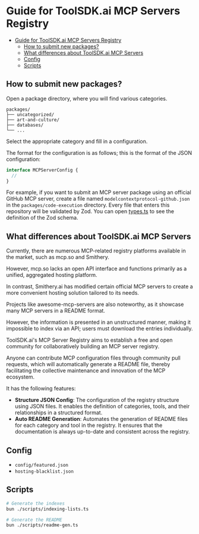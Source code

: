 # Guide for ToolSDK.ai MCP Servers Registry

- [Guide for ToolSDK.ai MCP Servers Registry](#guide-for-toolsdkai-mcp-servers-registry)
  - [How to submit new packages?](#how-to-submit-new-packages)
  - [What differences about ToolSDK.ai MCP Servers](#what-differences-about-toolsdkai-mcp-servers)
  - [Config](#config)
  - [Scripts](#scripts)

## How to submit new packages?

Open a package directory, where you will find various categories.

```
packages/
├── uncategorized/
├── art-and-culture/
├── databases/
└── ...
```

Select the appropriate category and fill in a configuration.

The format for the configuration is as follows; this is the format of the JSON configuration:

```ts
interface MCPServerConfig {
  //
}
```

For example, if you want to submit an MCP server package using an official GitHub MCP server, create a file named `modelcontextprotocol-github.json` in the `packages/code-execution` directory.
Every file that enters this repository will be validated by Zod. You can open [types.ts](./types.ts) to see the definition of the Zod schema.

## What differences about ToolSDK.ai MCP Servers

Currently, there are numerous MCP-related registry platforms available in the market, such as mcp.so and Smithery.

However, mcp.so lacks an open API interface and functions primarily as a unified, aggregated hosting platform.

In contrast, Smithery.ai has modified certain official MCP servers to create a more convenient hosting solution tailored to its needs.

Projects like awesome-mcp-servers are also noteworthy, as it showcase many MCP servers in a README format.

However, the information is presented in an unstructured manner, making it impossible to index via an API; users must download the entries individually.

ToolSDK.ai's MCP Server Registry aims to establish a free and open community for collaboratively building an MCP server registry.

Anyone can contribute MCP configuration files through community pull requests, which will automatically generate a README file, thereby facilitating the collective maintenance and innovation of the MCP ecosystem.

It has the following features:

- **Structure JSON Config**: The configuration of the registry structure using JSON files. It enables the definition of categories, tools, and their relationships in a structured format.
- **Auto README Generation**: Automates the generation of README files for each category and tool in the registry. It ensures that the documentation is always up-to-date and consistent across the registry.

## Config

- `config/featured.json`
- `hosting-blacklist.json`

## Scripts

```bash
# Generate the indexes
bun ./scripts/indexing-lists.ts

# Generate the README
bun ./scripts/readme-gen.ts
```
